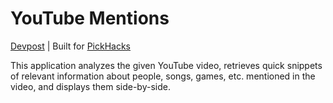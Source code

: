 # YouTube Mentions

[Devpost](https://devpost.com/software/youtube-mentions) | Built for [PickHacks](https://pickhacks.io/)

This application analyzes the given YouTube video, retrieves quick snippets of relevant information about people, songs, games, etc. mentioned in the video, and displays them side-by-side.

